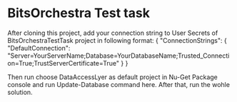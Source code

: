 # BitsOrchestra Test task

After cloning this project, add your connection string to User Secrets of BitsOrchestraTestTask project in following format:
{
  "ConnectionStrings": {
    "DefaultConnection": "Server=YourServerName;Database=YourDatabaseName;Trusted_Connection=True;TrustServerCertificate=True"
  }
}

Then run choose DataAccessLyer as default project in Nu-Get Package console and run Update-Database command here.
After that, run the wohle solution.
